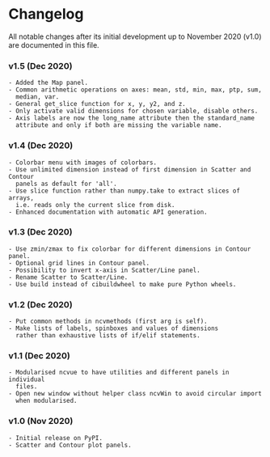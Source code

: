 # Changelog

All notable changes after its initial development up to November 2020 (v1.0)
are documented in this file.

### v1.5 (Dec 2020)
    - Added the Map panel.
    - Common arithmetic operations on axes: mean, std, min, max, ptp, sum,
      median, var.
    - General get_slice function for x, y, y2, and z.
    - Only activate valid dimensions for chosen variable, disable others.
    - Axis labels are now the long_name attribute then the standard_name
      attribute and only if both are missing the variable name.

### v1.4 (Dec 2020)
    - Colorbar menu with images of colorbars. 
    - Use unlimited dimension instead of first dimension in Scatter and Contour
      panels as default for 'all'.
    - Use slice function rather than numpy.take to extract slices of arrays,
      i.e. reads only the current slice from disk.
    - Enhanced documentation with automatic API generation.

### v1.3 (Dec 2020)
    - Use zmin/zmax to fix colorbar for different dimensions in Contour panel.
    - Optional grid lines in Contour panel.
    - Possibility to invert x-axis in Scatter/Line panel.
    - Rename Scatter to Scatter/Line.
    - Use build instead of cibuildwheel to make pure Python wheels.

### v1.2 (Dec 2020)
    - Put common methods in ncvmethods (first arg is self).
    - Make lists of labels, spinboxes and values of dimensions
      rather than exhaustive lists of if/elif statements.

### v1.1 (Dec 2020)
    - Modularised ncvue to have utilities and different panels in individual
      files.
    - Open new window without helper class ncvWin to avoid circular import
      when modularised.

### v1.0 (Nov 2020)
    - Initial release on PyPI.
    - Scatter and Contour plot panels.

